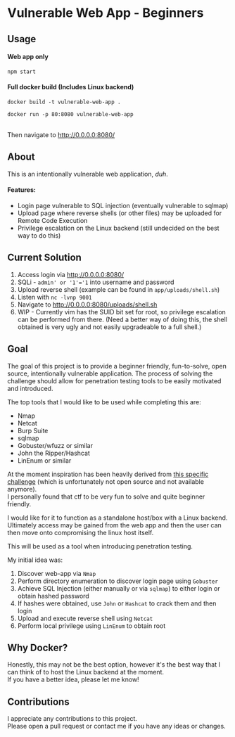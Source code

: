 # Vulnerable Web App - Beginners

## Usage

#### Web app only
```
npm start
```

#### Full docker build (Includes Linux backend)
```
docker build -t vulnerable-web-app .

docker run -p 80:8080 vulnerable-web-app
```
\
Then navigate to http://0.0.0.0:8080/

## About

This is an intentionally vulnerable web application, *duh*.


#### Features:
* Login page vulnerable to SQL injection (eventually vulnerable to sqlmap)
* Upload page where reverse shells (or other files) may be uploaded for Remote Code Execution
* Privilege escalation on the Linux backend (still undecided on the best way to do this)

## Current Solution
1. Access login via http://0.0.0.0:8080/
2. SQLi - `admin' or '1'='1` into username and password
3. Upload reverse shell (example can be found in `app/uploads/shell.sh`)
4. Listen with `nc -lvnp 9001`
5. Navigate to http://0.0.0.0:8080/uploads/shell.sh
6. WIP - Currently vim has the SUID bit set for root, so privilege escalation can be performed from there. (Need a better way of doing this, the shell obtained is very ugly and not easily upgradeable to a full shell.)

## Goal

The goal of this project is to provide a beginner friendly, fun-to-solve, open source, intentionally vulnerable application.
The process of solving the challenge should allow for penetration testing tools to be easily motivated and introduced.

The top tools that I would like to be used while completing this are:
* Nmap
* Netcat
* Burp Suite
* sqlmap
* Gobuster/wfuzz or similar
* John the Ripper/Hashcat
* LinEnum or similar

At the moment inspiration has been heavily derived from [this specific challenge](https://www.billycody.com/guides/crikeycon-2019-free-ticket-challenge) (which is unfortunately not open source and not available anymore).\
I personally found that ctf to be very fun to solve and quite beginner friendly.

I would like for it to function as a standalone host/box with a Linux backend.\
Ultimately access may be gained from the web app and then the user can then move onto compromising the linux host itself.

This will be used as a tool when introducing penetration testing.

My initial idea was:
1. Discover web-app via `Nmap`
2. Perform directory enumeration to discover login page using `Gobuster`
3. Achieve SQL Injection (either manually or via `sqlmap`) to either login or obtain hashed password
4. If hashes were obtained, use `John` or `Hashcat` to crack them and then login
5. Upload and execute reverse shell using `Netcat`
6. Perform local privilege using `LinEnum` to obtain root

## Why Docker?

Honestly, this may not be the best option, however it's the best way that I can think of to host the Linux backend at the moment.\
If you have a better idea, please let me know!

## Contributions

I appreciate any contributions to this project.\
Please open a pull request or contact me if you have any ideas or changes.

